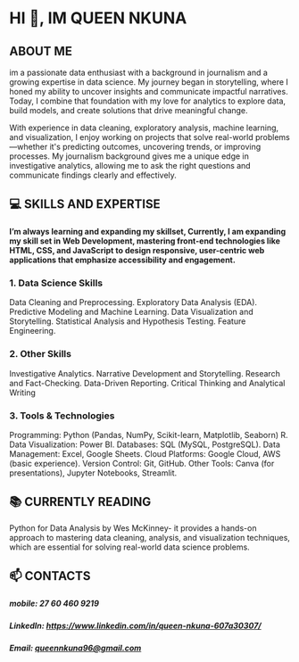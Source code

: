 # HI 👋, IM QUEEN NKUNA
## ABOUT ME
im a passionate data enthusiast with a background in journalism and a growing expertise in data science. My journey began in storytelling, where I honed my ability to uncover insights and communicate impactful narratives. Today, I combine that foundation with my love for analytics to explore data, build models, and create solutions that drive meaningful change.

With experience in data cleaning, exploratory analysis, machine learning, and visualization, I enjoy working on projects that solve real-world problems—whether it's predicting outcomes, uncovering trends, or improving processes. My journalism background gives me a unique edge in investigative analytics, allowing me to ask the right questions and communicate findings clearly and effectively.

## 💻 SKILLS AND EXPERTISE
#### I’m always learning and expanding my skillset, Currently, I am expanding my skill set in Web Development, mastering front-end technologies like HTML, CSS, and JavaScript to design responsive, user-centric web applications that emphasize accessibility and engagement.

### 1. Data Science Skills

Data Cleaning and Preprocessing. Exploratory Data Analysis (EDA). Predictive Modeling and Machine Learning. Data Visualization and Storytelling. Statistical Analysis and Hypothesis Testing. Feature Engineering.

### 2. Other Skills

Investigative Analytics. Narrative Development and Storytelling. Research and Fact-Checking. Data-Driven Reporting. Critical Thinking and Analytical Writing

### 3. Tools & Technologies

Programming: Python (Pandas, NumPy, Scikit-learn, Matplotlib, Seaborn) R. Data Visualization: Power BI. Databases: SQL (MySQL, PostgreSQL). Data Management: Excel, Google Sheets. Cloud Platforms: Google Cloud, AWS (basic experience). Version Control: Git, GitHub. Other Tools: Canva (for presentations), Jupyter Notebooks, Streamlit.

## 📚 CURRENTLY READING
Python for Data Analysis by Wes McKinney- it provides a hands-on approach to mastering data cleaning, analysis, and visualization techniques, which are essential for solving real-world data science problems.

## 📫 CONTACTS
##### mobile: 27 60 460 9219
##### LinkedIn: https://www.linkedin.com/in/queen-nkuna-607a30307/
##### Email: queennkuna96@gmail.com

